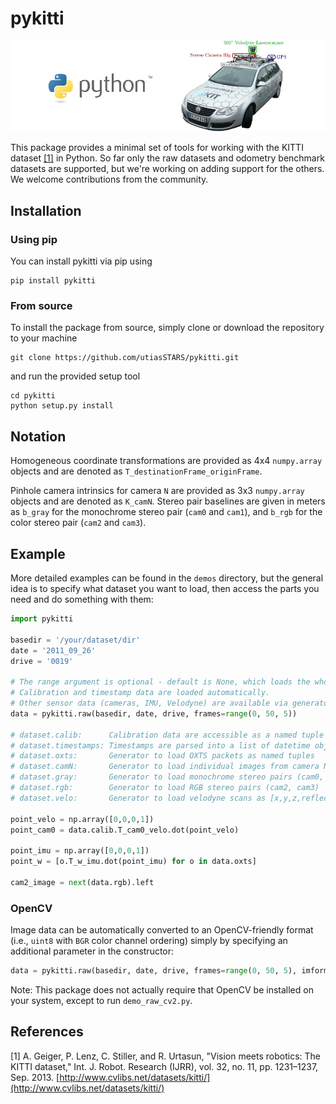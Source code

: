 # pykitti
![KITTI](pykitti.png)

This package provides a minimal set of tools for working with the KITTI dataset [[1]](#references) in Python. So far only the raw datasets and odometry benchmark datasets are supported, but we're working on adding support for the others. We welcome contributions from the community.

## Installation

### Using pip
You can install pykitti via pip using
```
pip install pykitti
```

### From source
To install the package from source, simply clone or download the repository to your machine
```
git clone https://github.com/utiasSTARS/pykitti.git
```
and run the provided setup tool
```
cd pykitti
python setup.py install
```

## Notation
Homogeneous coordinate transformations are provided as 4x4 `numpy.array` objects and are denoted as `T_destinationFrame_originFrame`.

Pinhole camera intrinsics for camera `N` are provided as 3x3 `numpy.array` objects and are denoted as `K_camN`. Stereo pair baselines are given in meters as `b_gray` for the monochrome stereo pair (`cam0` and `cam1`), and `b_rgb` for the color stereo pair (`cam2` and `cam3`).

## Example
More detailed examples can be found in the `demos` directory, but the general idea is to specify what dataset you want to load, then access the parts you need and do something with them:

```python
import pykitti

basedir = '/your/dataset/dir'
date = '2011_09_26'
drive = '0019'

# The range argument is optional - default is None, which loads the whole dataset.
# Calibration and timestamp data are loaded automatically. 
# Other sensor data (cameras, IMU, Velodyne) are available via generators.
data = pykitti.raw(basedir, date, drive, frames=range(0, 50, 5))

# dataset.calib:      Calibration data are accessible as a named tuple
# dataset.timestamps: Timestamps are parsed into a list of datetime objects
# dataset.oxts:       Generator to load OXTS packets as named tuples
# dataset.camN:       Generator to load individual images from camera N
# dataset.gray:       Generator to load monochrome stereo pairs (cam0, cam1)
# dataset.rgb:        Generator to load RGB stereo pairs (cam2, cam3)
# dataset.velo:       Generator to load velodyne scans as [x,y,z,reflectance]

point_velo = np.array([0,0,0,1])
point_cam0 = data.calib.T_cam0_velo.dot(point_velo)

point_imu = np.array([0,0,0,1])
point_w = [o.T_w_imu.dot(point_imu) for o in data.oxts]

cam2_image = next(data.rgb).left
```
### OpenCV
Image data can be automatically converted to an OpenCV-friendly format (i.e., `uint8` with `BGR` color channel ordering) simply by specifying an additional parameter in the constructor:

```python
data = pykitti.raw(basedir, date, drive, frames=range(0, 50, 5), imformat='cv2')
```

Note: This package does not actually require that OpenCV be installed on your system, except to run `demo_raw_cv2.py`.

## References
[1] A. Geiger, P. Lenz, C. Stiller, and R. Urtasun, "Vision meets robotics: The KITTI dataset," Int. J. Robot. Research (IJRR), vol. 32, no. 11, pp. 1231–1237, Sep. 2013. [http://www.cvlibs.net/datasets/kitti/](http://www.cvlibs.net/datasets/kitti/)
